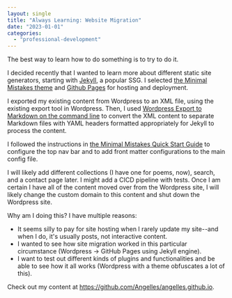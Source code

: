 ```yaml
---
layout: single
title: "Always Learning: Website Migration"
date: "2023-01-01"
categories: 
  - "professional-development"
---
```


The best way to learn how to do something is to try to do it.

I decided recently that I wanted to learn more about different static site generators, starting with [Jekyll](https://jekyllrb.com/docs/), a popular SSG. I selected [the Minimal Mistakes theme](https://github.com/mmistakes/minimal-mistakes) and [Github Pages](https://docs.github.com/en/pages/getting-started-with-github-pages/about-github-pages) for hosting and deployment.

I exported my existing content from Wordpress to an XML file, using the existing export tool in Wordpress. Then, I used [Wordpress Export to Markdown on the command line](https://github.com/lonekorean/wordpress-export-to-markdown) to convert the XML content to separate Markdown files with YAML headers formatted appropriately for Jekyll to process the content.

I followed the instructions in [the Minimal Mistakes Quick Start Guide](https://mmistakes.github.io/minimal-mistakes/docs/quick-start-guide/) to configure the top nav bar and to add front matter configurations to the main config file. 

I will likely add different collections (I have one for poems, now), search, and a contact page later. I might add a CICD pipeline with tests. Once I am certain I have all of the content moved over from the Wordpress site, I will likely change the custom domain to this content and shut down the Wordpress site.

Why am I doing this? I have multiple reasons:

- It seems silly to pay for site hosting when I rarely update my site--and when I do, it's usually posts, not interactive content.
- I wanted to see how site migration worked in this particular circumstance (Wordpress -> GitHub Pages using Jekyll engine).
- I want to test out different kinds of plugins and functionalities and be able to see how it all works (Wordpress with a theme obfuscates a lot of this).

Check out my content at https://github.com/Angelles/angelles.github.io.
